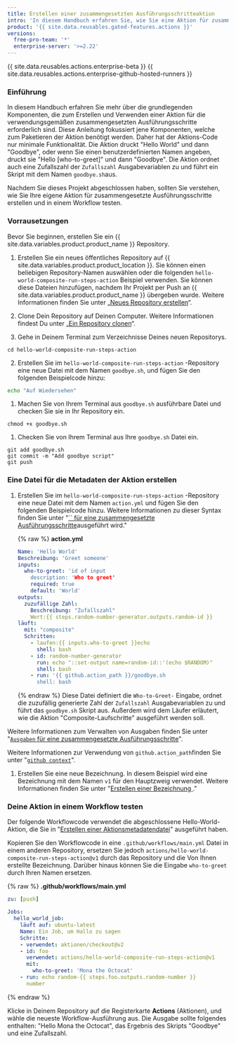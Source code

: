 ```yaml
---
title: Erstellen einer zusammengesetzten Ausführungsschritteaktion
intro: 'In diesem Handbuch erfahren Sie, wie Sie eine Aktion für zusammengesetzte Ausführungsschritte erstellen.'
product: '{{ site.data.reusables.gated-features.actions }}'
versions:
  free-pro-team: '*'
  enterprise-server: '>=2.22'
---
```


{{ site.data.reusables.actions.enterprise-beta }}
{{ site.data.reusables.actions.enterprise-github-hosted-runners }}

### Einführung

In diesem Handbuch erfahren Sie mehr über die grundlegenden Komponenten, die zum Erstellen und Verwenden einer Aktion für die verwendungsgemäßen zusammengesetzten Ausführungsschritte erforderlich sind. Diese Anleitung fokussiert jene Komponenten, welche zum Paketieren der Aktion benötigt werden. Daher hat der Aktions-Code nur minimale Funktionalität. Die Aktion druckt "Hello World" und dann "Goodbye", oder wenn Sie einen benutzerdefinierten Namen angeben, druckt sie "Hello [who-to-greet]" und dann "Goodbye". Die Aktion ordnet auch eine Zufallszahl der `Zufallszahl` Ausgabevariablen zu und führt ein Skript mit dem Namen `goodbye.sh`aus.

Nachdem Sie dieses Projekt abgeschlossen haben, sollten Sie verstehen, wie Sie Ihre eigene Aktion für zusammengesetzte Ausführungsschritte erstellen und in einem Workflow testen.

### Vorrausetzungen

Bevor Sie beginnen, erstellen Sie ein {{ site.data.variables.product.product_name }} Repository.

1. Erstellen Sie ein neues öffentliches Repository auf {{ site.data.variables.product.product_location }}. Sie können einen beliebigen Repository-Namen auswählen oder die folgenden `hello-world-composite-run-steps-action` Beispiel verwenden. Sie können diese Dateien hinzufügen, nachdem Ihr Projekt per Push an {{ site.data.variables.product.product_name }} übergeben wurde. Weitere Informationen finden Sie unter „[Neues Repository erstellen](/articles/creating-a-new-repository)“.

1. Clone Dein Repository auf Deinen Computer. Weitere Informationen findest Du unter „[Ein Repository clonen](/articles/cloning-a-repository)“.

1. Gehe in Deinem Terminal zum Verzeichnisse Deines neuen Repositorys.

  ```shell
  cd hello-world-composite-run-steps-action
  ```

2. Erstellen Sie im `hello-world-composite-run-steps-action` -Repository eine neue Datei mit dem Namen `goodbye.sh`, und fügen Sie den folgenden Beispielcode hinzu:

  ```bash
  echo "Auf Wiedersehen"
  ```

1. Machen Sie von Ihrem Terminal aus `goodbye.sh` ausführbare Datei und checken Sie sie in Ihr Repository ein.

  ```shell
  chmod +x goodbye.sh
  ```

1. Checken Sie von Ihrem Terminal aus Ihre `goodbye.sh` Datei ein.
  ```shell
  git add goodbye.sh
  git commit -m "Add goodbye script"
  git push
  ```

### Eine Datei für die Metadaten der Aktion erstellen

1. Erstellen Sie im `hello-world-composite-run-steps-action` -Repository eine neue Datei mit dem Namen `action.yml` und fügen Sie den folgenden Beispielcode hinzu. Weitere Informationen zu dieser Syntax finden Sie unter "[`` für eine zusammengesetzte Ausführungsschritte](/actions/creating-actions/metadata-syntax-for-github-actions#runs-for-composite-run-steps-actions)ausgeführt wird."

    {% raw %}
    **action.yml**
    ```yaml
    Name: 'Hello World'
    Beschreibung: 'Greet someone'
    inputs:
      who-to-greet: 'id of input
        description: 'Who to greet'
        required: true
        default: 'World'
    outputs:
      zuzufällige Zahl: 
        Beschreibung: "Zufallszahl"
        Wert:{{ steps.random-number-generator.outputs.random-id }}
    läuft:
      mit: "composite"
      Schritten: 
        - laufen:{{ inputs.who-to-greet }}echo
          shell: bash
        - id: random-number-generator
          run: echo "::set-output name=random-id::'(echo $RANDOM)"
          shell: bash
        - run: '{{ github.action_path }}/goodbye.sh
          shell: bash
    ```
    {% endraw %}
  Diese Datei definiert die `Who-to-Greet-` Eingabe, ordnet die zuzufällig generierte Zahl der `Zufallszahl` Ausgabevariablen zu und führt das `goodbye.sh` Skript aus. Außerdem wird dem Läufer erläutert, wie die Aktion "Composite-Laufschritte" ausgeführt werden soll.

  Weitere Informationen zum Verwalten von Ausgaben finden Sie unter "[`Ausgaben` für eine zusammengesetzte Ausführungsschritte](/actions/creating-actions/metadata-syntax-for-github-actions#outputs-for-composite-run-steps-actions)".

  Weitere Informationen zur Verwendung von `github.action_path`finden Sie unter "[`github context`](/actions/reference/context-and-expression-syntax-for-github-actions#github-context)".

1. Erstellen Sie eine neue Bezeichnung. In diesem Beispiel wird eine Bezeichnung mit dem Namen `v1` für den Hauptzweig verwendet. Weitere Informationen finden Sie unter "[Erstellen einer Bezeichnung ](/github/managing-your-work-on-github/creating-a-label)."

### Deine Aktion in einem Workflow testen

Der folgende Workflowcode verwendet die abgeschlossene Hello-World-Aktion, die Sie in "[Erstellen einer Aktionsmetadatendatei](/actions/creating-actions/creating-a-composite-run-steps-action#creating-an-action-metadata-file)" ausgeführt haben.

Kopieren Sie den Workflowcode in eine `.github/workflows/main.yml` Datei in einem anderen Repository, ersetzen Sie jedoch `actions/hello-world-composite-run-steps-action@v1` durch das Repository und die Von Ihnen erstellte Bezeichnung. Darüber hinaus können Sie die Eingabe `who-to-greet` durch Ihren Namen ersetzen.

{% raw %}
**.github/workflows/main.yml**
```yaml
zu: [push]

Jobs:
  hello_world_job:
    läuft auf: ubuntu-latest
    Name: Ein Job, um Hallo zu sagen
    Schritte:
    - verwendet: aktionen/checkout@v2
    - id: foo
      verwendet: actions/hello-world-composite-run-steps-action@v1
      mit:
        who-to-greet: 'Mona the Octocat'
    - run: echo random-{{ steps.foo.outputs.random-number }} 
      number
```
{% endraw %}

Klicke in Deinem Repository auf die Registerkarte **Actions** (Aktionen), und wähle die neueste Workflow-Ausführung aus. Die Ausgabe sollte folgendes enthalten: "Hello Mona the Octocat", das Ergebnis des Skripts "Goodbye" und eine Zufallszahl.
